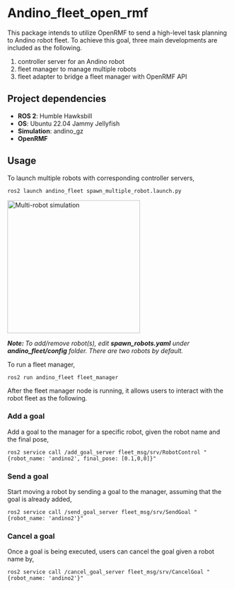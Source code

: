 # Andino_fleet_open_rmf
This package intends to utilize OpenRMF to send a high-level task planning to Andino robot fleet. To achieve this goal, three main developments are included as the following.
<ol>
  <li>controller server for an Andino robot</li>
  <li>fleet manager to manage multiple robots</li>
  <li>fleet adapter to bridge a fleet manager with OpenRMF API</li>
</ol>

## Project dependencies
<ul>
  <li><b>ROS 2</b>: Humble Hawksbill</li>
  <li><b>OS</b>: Ubuntu 22.04 Jammy Jellyfish</li>
  <li><b>Simulation</b>: andino_gz</li>
  <li><b>OpenRMF</b></li>
</ul>

## Usage
To launch multiple robots with corresponding controller servers,

```ros2 launch andino_fleet spawn_multiple_robot.launch.py```

<img src="https://github.com/ekumenlabs/andino_fleet_open_rmf/blob/readme-writing/docs/Screenshot%20from%202024-05-21%2010-18-39.png" alt="Multi-robot simulation" title="Multi-robot simulation" width="300"/>

*<b>Note: </b> To add/remove robot(s), edit <b>spawn_robots.yaml</b> under <b>andino_fleet/config</b> folder. There are two robots by default.*

To run a fleet manager,

```ros2 run andino_fleet fleet_manager```

After the fleet manager node is running, it allows users to interact with the robot fleet as the following.

### Add a goal
Add a goal to the manager for a specific robot, given the robot name and the final pose,

```ros2 service call /add_goal_server fleet_msg/srv/RobotControl "{robot_name: 'andino2', final_pose: [0.1,0,0]}"```

### Send a goal
Start moving a robot by sending a goal to the manager, assuming that the goal is already added,

```ros2 service call /send_goal_server fleet_msg/srv/SendGoal "{robot_name: 'andino2'}"```

### Cancel a goal
Once a goal is being executed, users can cancel the goal given a robot name by,

```ros2 service call /cancel_goal_server fleet_msg/srv/CancelGoal "{robot_name: 'andino2'}"```


